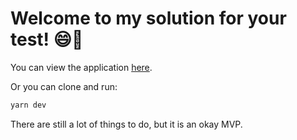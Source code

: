 # Welcome to my solution for your test! 😄🎉

You can view the application [here](https://code-leap-test-one.vercel.app/).

Or you can clone and run:

```bash
yarn dev
```

There are still a lot of things to do, but it is an okay MVP.

